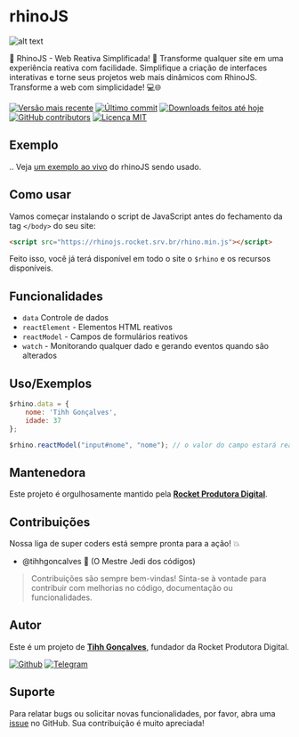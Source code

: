 
# rhinoJS
![alt text](https://raw.githubusercontent.com/tihhgoncalves/rhinoJS/develop/assets/images/logo.png)

🦏 RhinoJS - Web Reativa Simplificada! 🚀 Transforme qualquer site em uma experiência reativa com facilidade. Simplifique a criação de interfaces interativas e torne seus projetos web mais dinâmicos com RhinoJS. Transforme a web com simplicidade! 💻🌐

[![Versão mais recente](https://img.shields.io/github/release/tihhgoncalves/rhinoJS.svg?style=flat)]()
[![Último commit](https://img.shields.io/github/last-commit/tihhgoncalves/rhinoJS.svg?style=flat)]()
[![Downloads feitos até hoje](https://img.shields.io/github/downloads/tihhgoncalves/rhinoJS/total.svg?style=flat)]()
[![GitHub contributors](https://img.shields.io/github/contributors/tihhgoncalves/rhinoJS.svg?style=flat)]()
[![Licença MIT](https://img.shields.io/badge/License-MIT-yellow.svg)](https://opensource.org/licenses/)

## Exemplo
..
Veja [um exemplo ao vivo](https://codepen.io/Tiago-Gon-alves-the-solid/pen/ExrWyMO) do rhinoJS sendo usado.

## Como usar

Vamos começar instalando o script de JavaScript antes do fechamento da tag `</body>` do seu site:
```html
<script src="https://rhinojs.rocket.srv.br/rhino.min.js"></script>
```

Feito isso, você já terá disponível em todo o site o `$rhino` e os recursos disponíveis.

## Funcionalidades

- `data` Controle de dados
- `reactElement` - Elementos HTML reativos
- `reactModel` - Campos de formulários reativos
- `watch` - Monitorando qualquer dado e gerando eventos quando são alterados



## Uso/Exemplos

```javascript
$rhino.data = {
    nome: 'Tihh Gonçalves',
    idade: 37
};

$rhino.reactModel("input#nome", "nome"); // o valor do campo estará reativo em $rhino.data.nome
```

## Mantenedora

Este projeto é orgulhosamente mantido pela **[Rocket Produtora Digital](http://www.produtorarocket.com)**.

## Contribuições

Nossa liga de super coders está sempre pronta para a ação! 💥

- @tihhgoncalves 🚀 (O Mestre Jedi dos códigos)

 > Contribuições são sempre bem-vindas! Sinta-se à vontade para contribuir com melhorias no código, documentação ou funcionalidades.

## Autor

Este é um projeto de **[Tihh Gonçalves](https://github.com/tihhgoncalves)**, fundador da Rocket Produtora Digital.

[![Github](https://img.shields.io/badge/GitHub-181717.svg?style=for-the-badge&logo=GitHub&logoColor=white)](https://github.com/tihhgoncalves)
[![Telegram](https://img.shields.io/badge/Telegram-26A5E4.svg?style=for-the-badge&logo=Telegram&logoColor=white)](https://t.me/tihhgoncalves)

## Suporte

Para relatar bugs ou solicitar novas funcionalidades, por favor, abra uma [issue](https://github.com/tihhgoncalves/rhinoJS/issues) no GitHub. Sua contribuição é muito apreciada!


